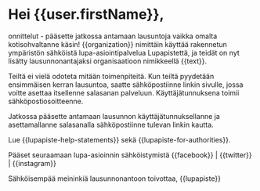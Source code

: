 # Hei {{user.firstName}},

onnittelut - p&auml;&auml;sette jatkossa antamaan lausuntoja vaikka omalta kotisohvaltanne k&auml;sin! {{organization}} nimitt&auml;in k&auml;ytt&auml;&auml; rakennetun ymp&auml;rist&ouml;n s&auml;hk&ouml;ist&auml; lupa-asiointipalvelua Lupapistett&auml;, ja teid&auml;t on nyt lis&auml;tty lausunnonantajaksi organisaatioon nimikkeell&auml; {{text}}.

Teilt&auml; ei viel&auml; odoteta mit&auml;&auml;n toimenpiteit&auml;. Kun teilt&auml; pyydet&auml;&auml;n ensimm&auml;isen kerran lausuntoa, saatte s&auml;hk&ouml;postiinne linkin sivulle, jossa voitte asettaa itsellenne salasanan palveluun. K&auml;ytt&auml;j&auml;tunnuksena toimii s&auml;hk&ouml;postiosoitteenne.

Jatkossa p&auml;&auml;sette antamaan lausunnon k&auml;ytt&auml;j&auml;tunnuksellanne ja asettamallanne salasanalla s&auml;hk&ouml;postiinne tulevan linkin kautta.                                                                                                                                           

Lue {{lupapiste-help-statements}} sekä {{lupapiste-for-authorities}}.

P&auml;&auml;set seuraamaan lupa-asioinnin s&auml;hk&ouml;istymist&auml; {{facebook}} | {{twitter}} | {{instagram}}

S&auml;hk&ouml;isemp&auml;&auml; meininki&auml; lausunnonantoon toivottaa,
{{lupapiste}}